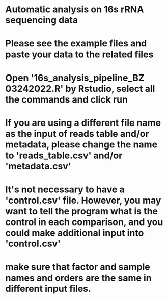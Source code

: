 # Automatic analysis on 16s rRNA sequencing data
# Please see the example files and paste your data to the related files
# Open '16s_analysis_pipeline_BZ 03242022.R' by Rstudio, select all the commands and click run
# If you are using a different file name as the input of reads table and/or metadata, please change the name to 'reads_table.csv' and/or 'metadata.csv'
# It's not necessary to have a 'control.csv' file. However, you may want to tell the program what is the control in each comparison, and you could make additional input into 'control.csv'
# make sure that factor and sample names and orders are the same in different input files.
